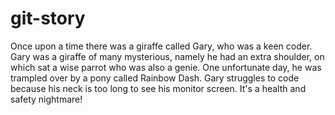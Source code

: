 # git-story
Once upon a time there was a giraffe called Gary, who was a keen coder.
Gary was a giraffe of many mysterious, namely he had an extra shoulder, on which sat a wise parrot who was also a genie. 
One unfortunate day, he was trampled over by a pony called Rainbow Dash.
Gary struggles to code because his neck is too long to see his monitor screen. It's a health and safety nightmare!